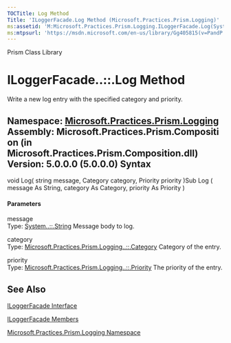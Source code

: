 ```yaml
---
TOCTitle: Log Method
Title: 'ILoggerFacade.Log Method (Microsoft.Practices.Prism.Logging)'
ms:assetid: 'M:Microsoft.Practices.Prism.Logging.ILoggerFacade.Log(System.String,Microsoft.Practices.Prism.Logging.Category,Microsoft.Practices.Prism.Logging.Priority)'
ms:mtpsurl: 'https://msdn.microsoft.com/en-us/library/Gg405815(v=PandP.50)'
---
```


Prism Class Library

ILoggerFacade..::.Log Method
============================

Write a new log entry with the specified category and priority.

**Namespace:** [Microsoft.Practices.Prism.Logging](https://msdn.microsoft.com/n:microsoft.practices.prism.logging)
**Assembly:** Microsoft.Practices.Prism.Composition (in Microsoft.Practices.Prism.Composition.dll) Version: 5.0.0.0 (5.0.0.0)
Syntax
------

<span id="syntaxToggle"></span>void Log( string message, Category category, Priority priority )Sub Log ( message As String, category As Category, priority As Priority )
#### Parameters

message  
Type: [System..::.String](http://msdn2.microsoft.com/en-us/library/s1wwdcbf)
Message body to log.

<!-- -->

category  
Type: [Microsoft.Practices.Prism.Logging..::.Category](https://msdn.microsoft.com/t:microsoft.practices.prism.logging.category)
Category of the entry.

<!-- -->

priority  
Type: [Microsoft.Practices.Prism.Logging..::.Priority](https://msdn.microsoft.com/t:microsoft.practices.prism.logging.priority)
The priority of the entry.

See Also
--------

<span id="seeAlsoToggle"></span>
[ILoggerFacade Interface](https://msdn.microsoft.com/t:microsoft.practices.prism.logging.iloggerfacade)

[ILoggerFacade Members](https://msdn.microsoft.com/allmembers.t:microsoft.practices.prism.logging.iloggerfacade)

[Microsoft.Practices.Prism.Logging Namespace](https://msdn.microsoft.com/n:microsoft.practices.prism.logging)
